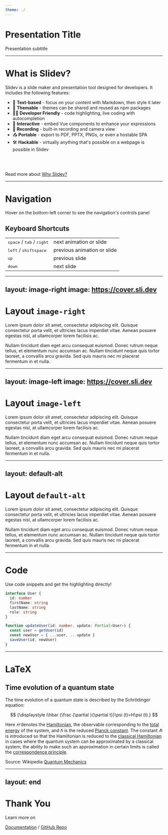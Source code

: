 ```yaml
---
theme: ./
---
```


# Presentation Title

Presentation subtitle

---

# What is Slidev?

Slidev is a slide maker and presentation tool designed for developers. It includes the following features:

- 📝 **Text-based** - focus on your content with Markdown, then style it later
- 🎨 **Themable** - themes can be shared and reused as npm packages
- 🧑‍💻 **Developer Friendly** - code highlighting, live coding with autocompletion
- 🤹 **Interactive** - embed Vue components to enhance your expressions
- 🎥 **Recording** - built-in recording and camera view
- 📤 **Portable** - export to PDF, PPTX, PNGs, or even a hostable SPA
- 🛠 **Hackable** - virtually anything that's possible on a webpage is possible in Slidev

<br>
<br>

Read more about [Why Slidev?](https://sli.dev/guide/why)

---

# Navigation

Hover on the bottom-left corner to see the navigation's controls panel

## Keyboard Shortcuts

|     |     |
| --- | --- |
| <kbd>space</kbd> / <kbd>tab</kbd> / <kbd>right</kbd> | next animation or slide |
| <kbd>left</kbd>  / <kbd>shift</kbd><kbd>space</kbd> | previous animation or slide |
| <kbd>up</kbd> | previous slide |
| <kbd>down</kbd> | next slide |

---
layout: image-right
image: https://cover.sli.dev
---

# Layout `image-right`

Lorem ipsum dolor sit amet, consectetur adipiscing elit. Quisque consectetur porta velit, et ultricies lacus imperdiet vitae. Aenean posuere egestas nisl, at ullamcorper lorem facilisis ac.

Nullam tincidunt diam eget arcu consequat euismod. Donec rutrum neque tellus, et elementum nunc accumsan ac. Nullam tincidunt neque quis tortor laoreet, a convallis arcu gravida. Sed quis mauris nec mi placerat fermentum in et nulla. 

---
layout: image-left
image: https://cover.sli.dev
---

# Layout `image-left`

Lorem ipsum dolor sit amet, consectetur adipiscing elit. Quisque consectetur porta velit, et ultricies lacus imperdiet vitae. Aenean posuere egestas nisl, at ullamcorper lorem facilisis ac.

Nullam tincidunt diam eget arcu consequat euismod. Donec rutrum neque tellus, et elementum nunc accumsan ac. Nullam tincidunt neque quis tortor laoreet, a convallis arcu gravida. Sed quis mauris nec mi placerat fermentum in et nulla. 

---
layout: default-alt
---

# Layout `default-alt`

Lorem ipsum dolor sit amet, consectetur adipiscing elit. Quisque consectetur porta velit, et ultricies lacus imperdiet vitae. Aenean posuere egestas nisl, at ullamcorper lorem facilisis ac.

Nullam tincidunt diam eget arcu consequat euismod. Donec rutrum neque tellus, et elementum nunc accumsan ac. Nullam tincidunt neque quis tortor laoreet, a convallis arcu gravida. Sed quis mauris nec mi placerat fermentum in et nulla. 

---

# Code

Use code snippets and get the highlighting directly!

```ts
interface User {
  id: number
  firstName: string
  lastName: string
  role: string
}

function updateUser(id: number, update: Partial<User>) {
  const user = getUser(id)
  const newUser = { ...user, ...update }
  saveUser(id, newUser)
}
```

---

# LaTeX

## Time evolution of a quantum state

The time evolution of a quantum state is described by the Schrödinger equation:

$$
{\displaystyle i\hbar {\frac {\partial }{\partial t}}\psi (t)=H\psi (t).}
$$

Here $𝐻$ denotes the [Hamiltonian](https://en.wikipedia.org/wiki/Hamiltonian_(quantum_mechanics)), the observable corresponding to the [total energy](https://en.wikipedia.org/wiki/Total_energy) of the system, and $ℏ$ is the reduced [Planck constant](https://en.wikipedia.org/wiki/Planck_constant). The constant 
$𝑖ℏ$ is introduced so that the Hamiltonian is reduced to the [classical Hamiltonian](https://en.wikipedia.org/wiki/Hamiltonian_mechanics) in cases where the quantum system can be approximated by a classical system; the ability to make such an approximation in certain limits is called the [correspondence principle](https://en.wikipedia.org/wiki/Correspondence_principle).

Source: Wikipedia [Quantum Mechanics](https://en.wikipedia.org/wiki/Quantum_mechanics#Time_evolution_of_a_quantum_state)

---
layout: end
---

# Thank You

Learn more on

[Documentation](https://sli.dev) / [GitHub Repo](https://github.com/slidevjs/slidev)
